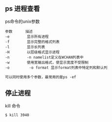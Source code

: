 ps 进程查看
---
ps命令的unix参数
``` shell
参数      描述
-e        显示所有进程
-f        显示完整的格式列表
-l        显示长列表
-H        以层级格式显示进程
-n        -n namelist定义在WCHAN列表中
-w        使用宽输出格式，使显示宽度不受限制
-o         -o format 显示format列表中特定列和默认列

可以同时使用多个参数，最常用的是ps -ef
```
停止进程
---
kill 命令
``` shell
$ kill 3940
```
